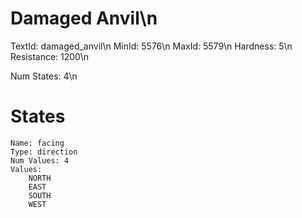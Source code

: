 # Damaged Anvil\n
TextId: damaged_anvil\n
MinId: 5576\n
MaxId: 5579\n
Hardness: 5\n
Resistance: 1200\n

Num States: 4\n
# States
```
Name: facing
Type: direction
Num Values: 4
Values:
    NORTH
    EAST
    SOUTH
    WEST
```